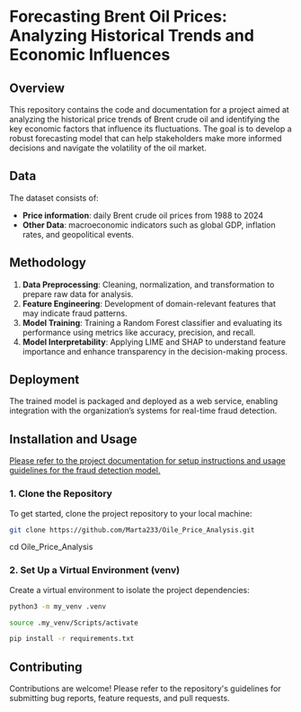 # Forecasting Brent Oil Prices: Analyzing Historical Trends and Economic Influences 

## Overview
This repository contains the code and documentation for a project aimed at analyzing the historical price trends of Brent crude oil and identifying the key economic factors that influence its fluctuations. The goal is to develop a robust forecasting model that can help stakeholders make more informed decisions and navigate the volatility of the oil market.

## Data
The dataset consists of:
- **Price information**: daily Brent crude oil prices from 1988 to 2024
- **Other Data**:  macroeconomic indicators such as global GDP, inflation rates, and geopolitical events. 

## Methodology
1. **Data Preprocessing**: Cleaning, normalization, and transformation to prepare raw data for analysis.
2. **Feature Engineering**: Development of domain-relevant features that may indicate fraud patterns.
3. **Model Training**: Training a Random Forest classifier and evaluating its performance using metrics like accuracy, precision, and recall.
4. **Model Interpretability**: Applying LIME and SHAP to understand feature importance and enhance transparency in the decision-making process.

## Deployment
The trained model is packaged and deployed as a web service, enabling integration with the organization’s systems for real-time fraud detection.

## Installation and Usage
[Please refer to the project documentation for setup instructions and usage guidelines for the fraud detection model.](https://github.com/Marta233/Oile_Price_Analysis.git)
### 1. Clone the Repository
To get started, clone the project repository to your local machine:
```bash
git clone https://github.com/Marta233/Oile_Price_Analysis.git
```
cd Oile_Price_Analysis
### 2. Set Up a Virtual Environment (venv)
Create a virtual environment to isolate the project dependencies:
```bash
python3 -m my_venv .venv
```
```bash
source .my_venv/Scripts/activate  
```
```bash
pip install -r requirements.txt
```
## Contributing
Contributions are welcome! Please refer to the repository's guidelines for submitting bug reports, feature requests, and pull requests.
